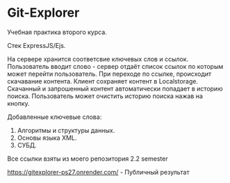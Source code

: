 # Git-Explorer
Учебная практика второго курса.

Стек ExpressJS/Ejs.

На сервере хранится соответсвие ключевых слов и ссылок.
Пользователь вводит слово - сервер отдаёт список ссылок по которым может перейти пользователь.
При переходе по ссылке, происходит скачавание контента.
Клиент сохраняет контент в Localstorage.
Скачанный и запрошенный контент автоматически попадает в историю поиска.
Пользователь может очистить историю поиска нажав на кнопку.

Добавленные ключевые слова:
1. Алгоритмы и структуры данных.
2. Основы языка XML.
3. СУБД.

Все ссылки взяты из моего репозитория 2.2 semester

https://gitexplorer-ps27.onrender.com/ - Публичный результат
